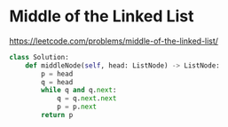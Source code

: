# Middle of the Linked List

https://leetcode.com/problems/middle-of-the-linked-list/

```python
class Solution:
    def middleNode(self, head: ListNode) -> ListNode:
        p = head
        q = head
        while q and q.next:
            q = q.next.next
            p = p.next
        return p
```
